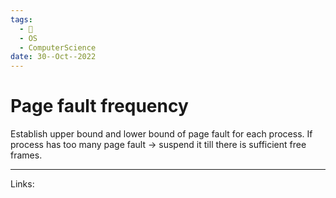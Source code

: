 ```yaml
---
tags:
  - 🌱
  - OS
  - ComputerScience 
date: 30--Oct--2022
---
```


# Page fault frequency

Establish upper bound and lower bound of page fault for each process. If process has too many page fault → suspend it till there is sufficient free frames.

---
Links: 